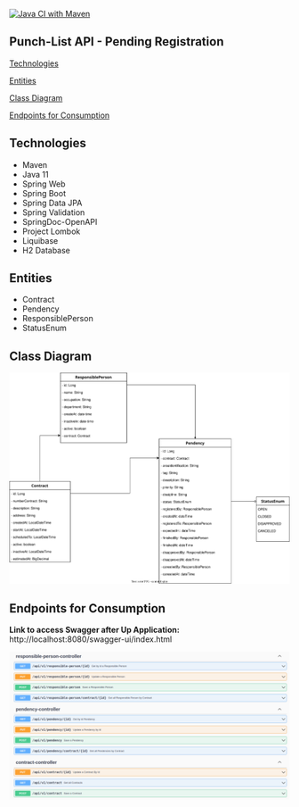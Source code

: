 [![Java CI with Maven](https://github.com/djbrunoramon/punch-list-api/actions/workflows/maven.yml/badge.svg?branch=main)](https://github.com/djbrunoramon/punch-list-api/actions/workflows/maven.yml)

## Punch-List API - Pending Registration

[Technologies](https://github.com/djbrunoramon/punch-list-api#technologies)

[Entities](https://github.com/djbrunoramon/punch-list-api#entities)

[Class Diagram](https://github.com/djbrunoramon/punch-list-api#class-diagram)

[Endpoints for Consumption](https://github.com/djbrunoramon/punch-list-api#endpoints-for-consumption)


## Technologies
* Maven
* Java 11
* Spring Web
* Spring Boot
* Spring Data JPA
* Spring Validation
* SpringDoc-OpenAPI
* Project Lombok
* Liquibase
* H2 Database


## Entities
* Contract
* Pendency
* ResponsiblePerson
* StatusEnum


## Class Diagram

![class-diagram](https://github.com/djbrunoramon/punch-list-api/blob/main/docs/img/punchlist-api.drawio.svg "Class Diagram")

## Endpoints for Consumption

**Link to access Swagger after Up Application:** http://localhost:8080/swagger-ui/index.html

![swagger](https://github.com/djbrunoramon/punch-list-api/blob/main/docs/img/overview_endpoints_punch-list-api.png "Swagger")

